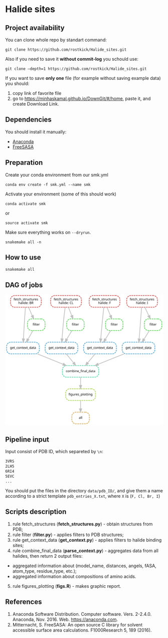# Halide sites
## Project availability
You can clone whole repo by standart command:
```
git clone https://github.com/rostkick/Halide_sites.git
```
Also if you need to save it **without commit-log** you schould use:
```
git clone —depth=1 https://github.com/rostkick/Halide_sites.git
```
If you want to save **only one** file (for example without saving example data) you should:
  1) copy link of favorite file
  2) go to https://minhaskamal.github.io/DownGit/#/home, paste it, and create Download Link.
## Dependencies
You should install it manually: 
* [Anaconda](https://www.digitalocean.com/community/tutorials/how-to-install-anaconda-on-ubuntu-18-04-quickstart)
* [FreeSASA](https://freesasa.github.io/)  
## Preparation  
Create your conda environment from our smk.yml  
```
conda env create -f smk.yml --name smk
```
Activate your environment (some of this should work)  
```
conda activate smk
```
or
```
source activate smk
```

Make sure everything works on `--dryrun`.
```
snakemake all -n
```
## How to use
```
snakemake all
```
## DAG of jobs  
![alt text](dag.svg)  
## Pipeline input  
Input consist of PDB ID, which separeted by ```\n```:
```
3VRS
2LH5
6RI4
5EVC
...
```
You should put the files in the directory ```data/pdb_ID/```, and give them a name according to a strict template ```pdb_entries_X.txt```, where ```X``` is (```F, Cl, Br, I```)
## Scripts description  
1. rule fetch_structures (**fetch_structures.py**) - obtain structures from PDB;  
2. rule filter (**filter.py**) - applies filters to PDB structures;  
3. rule get_context_data (**get_context.py**) - applies filters to halide binding sites;   
4. rule combine_final_data (**parse_context.py**) - aggregates data from all halides, then return 2 output files:
  * aggregated information about (model_name, distances, angels, fASA, atom_type, residue_type, etc.);
  * aggregated information about compositions of amino acids.  
5. rule figures_plotting (**figs.R**) - makes graphic report.  
## References  
1. Anaconda Software Distribution. Computer software. Vers. 2-2.4.0. Anaconda, Nov. 2016. Web. <https://anaconda.com>.  
2. Mitternacht, S. FreeSASA: An open source C library for solvent accessible surface area calculations. F1000Research 5, 189 (2016).  
